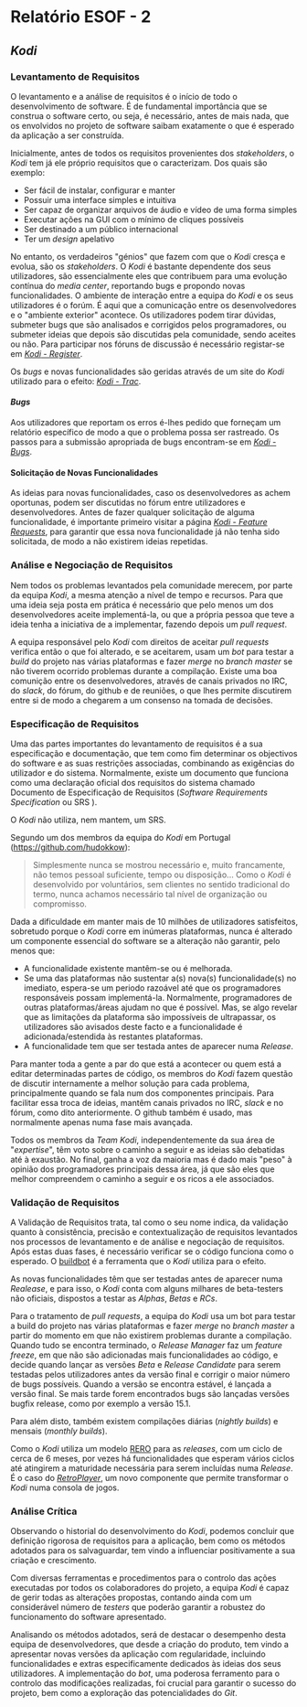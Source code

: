 # Relatório ESOF - 2

## *Kodi*

### Levantamento de Requisitos

  O levantamento e a análise de requisitos é o início de todo o desenvolvimento de software. É de fundamental importância que se construa o software certo, ou seja, é necessário, antes de mais nada, que os envolvidos no projeto de software saibam exatamente o que é esperado da aplicação a ser construída.

  Inicialmente, antes de todos os requisitos provenientes dos *stakeholders*, o *Kodi* tem já ele próprio requisitos que o caracterizam. Dos quais são exemplo:
  - Ser fácil de instalar, configurar e manter
  - Possuir uma interface simples e intuitiva
  - Ser capaz de organizar arquivos de áudio e vídeo de uma forma simples
  - Executar ações na GUI com o mínimo de cliques possíveis
  - Ser destinado a um público internacional
  - Ter um *design* apelativo

No entanto, os verdadeiros "génios" que fazem com que o *Kodi* cresça e evolua, são os *stakeholders*.
O *Kodi* é bastante dependente dos seus utilizadores, são essencialmente eles que contribuem para uma evolução contínua do *media center*, reportando bugs e propondo novas funcionalidades. O ambiente de interação entre a equipa do *Kodi* e os seus utilizadores é o forúm. É aqui que a comunicação entre os desenvolvedores e o "ambiente exterior" acontece. Os utilizadores podem tirar dúvidas, submeter bugs que são analisados e corrigidos pelos programadores, ou submeter ideias que depois são discutidas pela comunidade, sendo aceites ou não. Para participar nos fóruns de discussão é necessário registar-se em [*Kodi* - *Register*](http://forum.kodi.tv/member.php?action=register).

Os *bugs* e novas funcionalidades são geridas através de um site do *Kodi* utilizado para o efeito: [*Kodi* - *Trac*](http://trac.kodi.tv/).


#### *Bugs*

Aos utilizadores que reportam os erros é-lhes pedido que forneçam um relatório específico de modo a que o problema possa ser rastreado.
Os passos para a submissão apropriada de bugs encontram-se em [*Kodi* - *Bugs*](http://kodi.wiki/view/HOW-TO:Submit_a_bug_report).

#### Solicitação de Novas Funcionalidades

As ideias para novas funcionalidades, caso os desenvolvedores as achem oportunas, podem ser discutidas no fórum entre utilizadores e desenvolvedores. Antes de fazer qualquer solicitação de alguma funcionalidade, é importante primeiro visitar a página [*Kodi* - *Feature Requests*](http://forum.kodi.tv/forumdisplay.php?fid=9), para garantir que essa nova funcionalidade já não tenha sido solicitada, de modo a não existirem ideias repetidas. 


### Análise e Negociação de Requisitos

Nem todos os problemas levantados pela comunidade merecem, por parte da equipa *Kodi*, a mesma atenção a nível de tempo e recursos. Para que uma ideia seja posta em prática é necessário que pelo menos um dos desenvolvedores aceite implementá-la, ou que a própria pessoa que teve a ideia tenha a iniciativa de a implementar, fazendo depois um *pull request*.

A equipa responsável pelo *Kodi* com direitos de aceitar *pull requests* verifica então o que foi alterado, e se aceitarem, usam um *bot* para testar a *build* do projeto nas várias plataformas e fazer *merge* no *branch master* se não tiverem ocorrido problemas durante a compilação. 
Existe uma boa comunição entre os desenvolvedores, através de canais privados no IRC, do *slack*, do fórum, do github e de reuniões, o que lhes permite discutirem entre si de modo a chegarem a um consenso na tomada de decisões.
 

### Especificação de Requisitos

Uma das partes importantes do levantamento de requisitos é a sua especificação e documentação, que tem como fim determinar os objectivos do software e as suas restrições associadas, combinando as exigências do utilizador e do sistema. Normalmente, existe um documento que funciona como uma declaração oficial dos requisitos do sistema chamado Documento de Especificação de Requisitos (*Software Requirements Specification* ou SRS ).

O *Kodi* não utiliza, nem mantem, um SRS.

Segundo um dos membros da equipa do *Kodi* em Portugal (https://github.com/hudokkow):
> Simplesmente nunca se mostrou necessário e, muito francamente, não temos pessoal suficiente, tempo ou disposição... Como o *Kodi* é desenvolvido por voluntários, sem clientes no sentido tradicional do termo, nunca achamos necessário tal nível de organização ou compromisso.

Dada a dificuldade em manter mais de 10 milhões de utilizadores satisfeitos, sobretudo porque o *Kodi* corre em inúmeras plataformas, nunca é alterado um componente essencial do software se a alteração não garantir, pelo menos que:
- A funcionalidade existente mantêm-se ou é melhorada.
- Se uma das plataformas não sustentar a(s) nova(s) funcionalidade(s) no imediato, espera-se um periodo razoável até que os programadores responsáveis possam implementá-la. Normalmente, programadores de outras plataformas/áreas ajudam no que é possível. Mas, se algo revelar que as limitações da plataforma são impossíveis de ultrapassar, os utilizadores são avisados deste facto e a funcionalidade é adicionada/estendida às restantes plataformas.
- A funcionalidade tem que ser testada antes de aparecer numa *Release*.

Para manter toda a gente a par do que está a acontecer ou quem está a editar determinadas partes de código, os membros do *Kodi* fazem questão de discutir internamente a melhor solução para cada problema, principalmente quando se fala num dos componentes principais. Para facilitar essa troca de ideias, mantêm canais privados no IRC, *slack* e no fórum, como dito anteriormente. O github também é usado, mas normalmente apenas numa fase mais avançada.

Todos os membros da *Team Kodi*, independentemente da sua área de "*expertise*", têm voto sobre o caminho a seguir e as ideias são debatidas até à exaustão. No final, ganha a voz da maioria mas é dado mais "peso" à opinião dos programadores principais dessa área, já que são eles que melhor compreendem o caminho a seguir e os ricos a ele associados.

### Validação de Requisitos

A Validação de Requisitos trata, tal como o seu nome indica, da validação quanto à consistência, precisão e contextualização de requisitos levantados nos processos de levantamento e de análise e negociação de requisitos. Após estas duas fases, é necessário verificar se o código funciona como o esperado. O [buildbot](http://jenkins.kodi.tv/) é a ferramenta que o *Kodi* utiliza para o efeito.

As novas funcionalidades têm que ser testadas antes de aparecer numa *Realease*, e para isso, o *Kodi* conta com alguns milhares de beta-testers não oficiais, dispostos a testar as *Alphas*, *Betas* e *RCs*. 

Para o tratamento de *pull requests*, a equipa do *Kodi* usa um bot para testar a build do projeto nas várias plataformas e fazer *merge* no *branch master* a partir do momento em que não existirem problemas durante a compilação. Quando tudo se encontra terminado, o *Release Manager* faz um *feature freeze*, em que não são adicionadas mais funcionalidades ao código, e decide quando lançar as versões *Beta* e *Release Candidate* para serem testadas pelos utilizadores antes da versão final e corrigir o maior número de bugs possíveis. Quando a versão se encontra estável, é lançada a versão final. Se mais tarde forem encontrados bugs são lançadas versões bugfix release, como por exemplo a versão 15.1.

Para além disto, também existem compilações diárias (*nightly builds*) e mensais (*monthly builds*).

Como o *Kodi* utiliza um modelo [RERO](https://en.wikipedia.org/wiki/Release_early,_release_often) para as *releases*, com um ciclo de cerca de 6 meses, por vezes há funcionalidades que esperam vários ciclos até atingirem a maturidade necessária para serem incluídas numa *Release*. É o caso do [*RetroPlayer*](http://forum.kodi.tv/forumdisplay.php?fid=194), um novo componente que permite transformar o *Kodi* numa consola de jogos.


### Análise Crítica

Observando o historial do desenvolvimento do *Kodi*, podemos concluir que definição rigorosa de requisitos para a aplicação, bem como os métodos adotados para os salvaguardar, tem vindo a influenciar positivamente a sua criação e crescimento.

Com diversas ferramentas e procedimentos para o controlo das ações executadas por todos os colaboradores do projeto, a equipa *Kodi* é capaz de gerir todas as alterações propostas, contando ainda com um considerável número de *testers* que poderão garantir a robustez do funcionamento do software apresentado.

Analisando os métodos adotados, será de destacar o desempenho desta equipa de desenvolvedores, que desde a criação do produto, tem vindo a apresentar novas versões da aplicação com regularidade, incluindo funcionalidades e extras especificamente dedicados às ideias dos seus utilizadores. A implementação do *bot*, uma poderosa ferramento para o controlo das modificações realizadas, foi crucial para garantir o sucesso do projeto, bem como a exploração das potencialidades do *Git*.